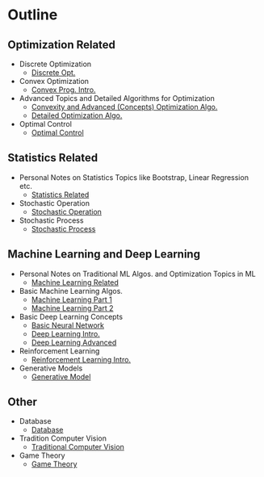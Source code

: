 # Outline
## Optimization Related
- Discrete Optimization
  - <td align="center"><a href="https://github.com/JoeWang-0519/Notability_Storage/tree/main/Discrete%20Opt.">Discrete Opt.</a></td>
- Convex Optimization
  - <td align="center"><a href="https://github.com/JoeWang-0519/Notability_Storage/tree/main/Convex%20Prog.%20Intro.">Convex Prog. Intro.</a></td>
- Advanced Topics and Detailed Algorithms for Optimization
  - <td align="center"><a href="https://github.com/JoeWang-0519/Notability_Storage/tree/main/Convexity%20and%20Advanced%20(Concepts)%20Optimization%20Algo.">Convexity and Advanced (Concepts) Optimization Algo.</a></td>
  - <td align="center"><a href="https://github.com/JoeWang-0519/Notability_Storage/tree/main/Detailed%20Optimization%20Algo.">Detailed Optimization Algo.</a></td>
- Optimal Control
  - <td align="center"><a href="https://github.com/JoeWang-0519/Notability_Storage/tree/main/Optimal%20Control">Optimal Control</a></td>

## Statistics Related
- Personal Notes on Statistics Topics like Bootstrap, Linear Regression etc.
  - <td align="center"><a href="https://github.com/JoeWang-0519/Notability_Storage/tree/main/Statistics%20Related">Statistics Related</a></td>
- Stochastic Operation
  - <td align="center"><a href="https://github.com/JoeWang-0519/Notability_Storage/tree/main/Stochastic%20Operation">Stochastic Operation</a></td>
- Stochastic Process
  - <td align="center"><a href="https://github.com/JoeWang-0519/Notability_Storage/tree/main/Stochastic%20Process">Stochastic Process</a></td>

## Machine Learning and Deep Learning
- Personal Notes on Traditional ML Algos. and Optimization Topics in ML
  - <td align="center"><a href="https://github.com/JoeWang-0519/Notability_Storage/tree/main/Machine%20Learning%20Related">Machine Learning Related</a></td>
- Basic Machine Learning Algos.
  - <td align="center"><a href="https://github.com/JoeWang-0519/Notability_Storage/tree/main/Machine%20Learning%20Algo.%20part%201">Machine Learning Part 1</a></td>
  - <td align="center"><a href="https://github.com/JoeWang-0519/Notability_Storage/tree/main/Machine%20Learning%20Algo.%20part%202">Machine Learning Part 2</a></td>
- Basic Deep Learning Concepts
  - <td align="center"><a href="https://github.com/JoeWang-0519/Notability_Storage/tree/main/Basic%20Neural%20Network">Basic Neural Network</a></td>
  - <td align="center"><a href="https://github.com/JoeWang-0519/Notability_Storage/tree/main/Deep%20Learning%20Intro.">Deep Learning Intro.</a></td>
  - <td align="center"><a href="https://github.com/JoeWang-0519/Notability_Storage/tree/main/Deep%20Learning%20Advanced">Deep Learning Advanced</a></td>
- Reinforcement Learning
  - <td align="center"><a href="https://github.com/JoeWang-0519/Notability_Storage/tree/main/Reinforcement%20Learning%20Intro.">Reinforcement Learning Intro.</a></td>
- Generative Models
  - <td align="center"><a href="https://github.com/JoeWang-0519/Notability_Storage/tree/main/Generative%20Model">Generative Model</a></td>

## Other
- Database
  - <td align="center"><a href="https://github.com/JoeWang-0519/Notability_Storage/tree/main/Database">Database</a></td>
- Tradition Computer Vision
  - <td align="center"><a href="https://github.com/JoeWang-0519/Notability_Storage/tree/main/Traditional%20Computer%20Vision">Traditional Computer Vision</a></td>
- Game Theory
  - <td align="center"><a href="https://github.com/JoeWang-0519/Notability_Storage/tree/main/Game%20Theory">Game Theory</a></td>
